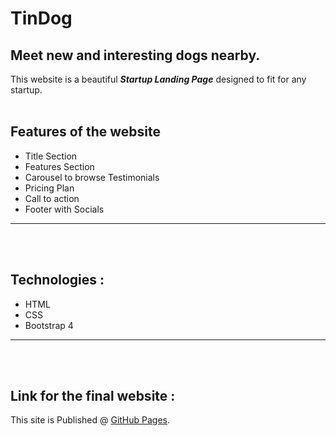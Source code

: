 # TinDog
## Meet new and interesting dogs nearby.
This website is a beautiful **_Startup Landing Page_** designed to fit for any startup.
<br />
<br />


## Features of the website
- Title Section
- Features Section
- Carousel to browse Testimonials
- Pricing Plan
- Call to action 
- Footer with Socials
<hr /> 
<br />
<br />


## Technologies :
- HTML
- CSS
- Bootstrap 4

<hr /> 
<br />
<br />
 
 ## Link for the final website : 
This site is Published @ [GitHub Pages](https://mahadevhatti.github.io/tindog.github.io/#cta). 
